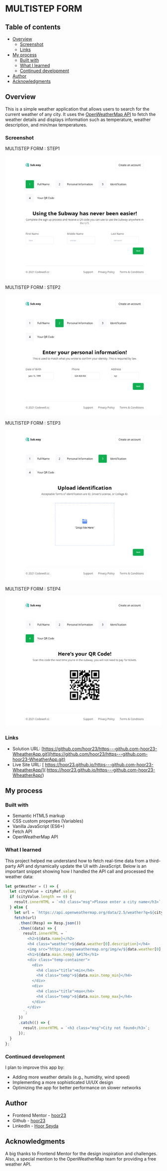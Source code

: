 # MULTISTEP FORM
 
## Table of contents

- [Overview](#overview)
  - [Screenshot](#screenshot)
  - [Links](#links)
- [My process](#my-process)
  - [Built with](#built-with)
  - [What I learned](#what-i-learned)
  - [Continued development](#continued-development)
- [Author](#author)
- [Acknowledgments](#acknowledgments)



## Overview

This is a simple weather application that allows users to search for the current weather of any city. It uses the [OpenWeatherMap API](https://openweathermap.org/api) to fetch the weather details and displays information such as temperature, weather description, and min/max temperatures.


### Screenshot

MULTISTEP FORM : STEP1

![](./assets/form_step1.png)

MULTISTEP FORM : STEP2

![](./assets/form_step2.png)

MULTISTEP FORM : STEP3

![](./assets/form_step3.png)

MULTISTEP FORM : STEP4

![](./assets/form_step4.png)


### Links

- Solution URL: [https://github.com/hoor23/https---github.com-hoor23-WheatherApp.git](https://github.com/hoor23/https---github.com-hoor23-WheatherApp.git)
- Live Site URL: [ https://hoor23.github.io/https---github.com-hoor23-WheatherApp/]( https://hoor23.github.io/https---github.com-hoor23-WheatherApp/)

## My process

### Built with

- Semantic HTML5 markup
- CSS custom properties (Variables)
- Vanilla JavaScript (ES6+)
- Fetch API
- OpenWeatherMap API

### What I learned

This project helped me understand how to fetch real-time data from a third-party API and dynamically update the UI with JavaScript. Below is an important snippet showing how I handled the API call and processed the weather data:

```javascript
let getWeather = () => {
  let cityValue = cityRef.value;
  if (cityValue.length == 0) {
    result.innerHTML = `<h3 class="msg">Please enter a city name</h3>`;
  } else {
    let url = `https://api.openweathermap.org/data/2.5/weather?q=${cityValue}&appid=${key}&units=metric`;
    fetch(url)
      .then((Resp) => Resp.json())
      .then((data) => {
        result.innerHTML = `
          <h2>${data.name}</h2>
          <h4 class="weather">${data.weather[0].description}</h4>
          <img src="https://openweathermap.org/img/w/${data.weather[0].icon}.png">
          <h1>${data.main.temp} &#176</h1>
          <div class="temp-container">
            <div>
              <h4 class="title">min</h4>
              <h4 class="temp">${data.main.temp_min}</h4>
            </div>
            <div>
              <h4 class="title">max</h4>
              <h4 class="temp">${data.main.temp_max}</h4>
            </div>
          </div>
        `;
      })
      .catch(() => {
        result.innerHTML = `<h3 class="msg">City not found</h3>`;
      });
  }
};

```
### Continued development

I plan to improve this app by:

- Adding more weather details (e.g., humidity, wind speed)
- Implementing a more sophisticated UI/UX design
- Optimizing the app for better performance on slower networks

## Author
- Frontend Mentor - [hoor23](https://www.frontendmentor.io/profile/hoor23)
- Github - [hoor23](https://github.com/hoor23)
- LinkedIn - [Hoor Seyda](www.linkedin.com/in/hoor-seyda-901176222)

## Acknowledgments

A big thanks to Frontend Mentor for the design inspiration and challenges. Also, a special mention to the OpenWeatherMap team for providing a free weather API.
